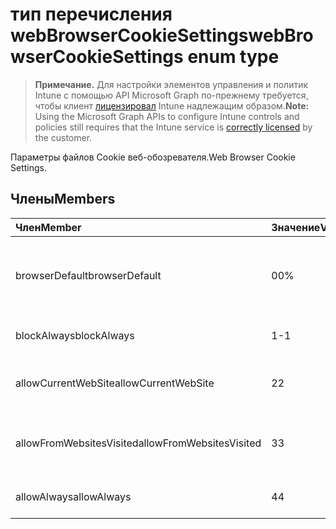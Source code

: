# <a name="webbrowsercookiesettings-enum-type"></a><span data-ttu-id="1bb64-101">тип перечисления webBrowserCookieSettings</span><span class="sxs-lookup"><span data-stu-id="1bb64-101">webBrowserCookieSettings enum type</span></span>

> <span data-ttu-id="1bb64-102">**Примечание.** Для настройки элементов управления и политик Intune с помощью API Microsoft Graph по-прежнему требуется, чтобы клиент [лицензировал](https://go.microsoft.com/fwlink/?linkid=839381) Intune надлежащим образом.</span><span class="sxs-lookup"><span data-stu-id="1bb64-102">**Note:** Using the Microsoft Graph APIs to configure Intune controls and policies still requires that the Intune service is [correctly licensed](https://go.microsoft.com/fwlink/?linkid=839381) by the customer.</span></span>

<span data-ttu-id="1bb64-103">Параметры файлов Cookie веб-обозревателя.</span><span class="sxs-lookup"><span data-stu-id="1bb64-103">Web Browser Cookie Settings.</span></span>
## <a name="members"></a><span data-ttu-id="1bb64-104">Члены</span><span class="sxs-lookup"><span data-stu-id="1bb64-104">Members</span></span>
|<span data-ttu-id="1bb64-105">Член</span><span class="sxs-lookup"><span data-stu-id="1bb64-105">Member</span></span>|<span data-ttu-id="1bb64-106">Значение</span><span class="sxs-lookup"><span data-stu-id="1bb64-106">Value</span></span>|<span data-ttu-id="1bb64-107">Описание</span><span class="sxs-lookup"><span data-stu-id="1bb64-107">Description</span></span>|
|:---|:---|:---|
|<span data-ttu-id="1bb64-108">browserDefault</span><span class="sxs-lookup"><span data-stu-id="1bb64-108">browserDefault</span></span>|<span data-ttu-id="1bb64-109">0</span><span class="sxs-lookup"><span data-stu-id="1bb64-109">0%</span></span>|<span data-ttu-id="1bb64-110">Значение веб-обозревателя по умолчанию, без назначения.</span><span class="sxs-lookup"><span data-stu-id="1bb64-110">Browser default value, no intent.</span></span>|
|<span data-ttu-id="1bb64-111">blockAlways</span><span class="sxs-lookup"><span data-stu-id="1bb64-111">blockAlways</span></span>|<span data-ttu-id="1bb64-112">1</span><span class="sxs-lookup"><span data-stu-id="1bb64-112">-1</span></span>|<span data-ttu-id="1bb64-113">Всегда блокировать файлы cookie.</span><span class="sxs-lookup"><span data-stu-id="1bb64-113">Always block cookies.</span></span>|
|<span data-ttu-id="1bb64-114">allowCurrentWebSite</span><span class="sxs-lookup"><span data-stu-id="1bb64-114">allowCurrentWebSite</span></span>|<span data-ttu-id="1bb64-115">2</span><span class="sxs-lookup"><span data-stu-id="1bb64-115">2</span></span>|<span data-ttu-id="1bb64-116">Разрешить файлы cookie от данного сайта.</span><span class="sxs-lookup"><span data-stu-id="1bb64-116">Allow cookies from current Web site.</span></span>|
|<span data-ttu-id="1bb64-117">allowFromWebsitesVisited</span><span class="sxs-lookup"><span data-stu-id="1bb64-117">allowFromWebsitesVisited</span></span>|<span data-ttu-id="1bb64-118">3</span><span class="sxs-lookup"><span data-stu-id="1bb64-118">3</span></span>|<span data-ttu-id="1bb64-119">Разрешить файлы cookie от посещаемых сайтов.</span><span class="sxs-lookup"><span data-stu-id="1bb64-119">Allow Cookies from websites visited.</span></span>|
|<span data-ttu-id="1bb64-120">allowAlways</span><span class="sxs-lookup"><span data-stu-id="1bb64-120">allowAlways</span></span>|<span data-ttu-id="1bb64-121">4</span><span class="sxs-lookup"><span data-stu-id="1bb64-121">4</span></span>|<span data-ttu-id="1bb64-122">Всегда разрешать файлы cookie.</span><span class="sxs-lookup"><span data-stu-id="1bb64-122">Always allow cookies.</span></span>|









